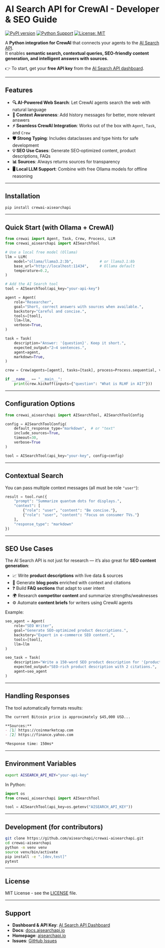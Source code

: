 # AI Search API for CrewAI - Developer & SEO Guide

[![PyPI version](https://badge.fury.io/py/crewai-aisearchapi.svg)](https://badge.fury.io/py/crewai-aisearchapi)
[![Python Support](https://img.shields.io/pypi/pyversions/crewai-aisearchapi.svg)](https://pypi.org/project/crewai-aisearchapi/)
[![License: MIT](https://img.shields.io/badge/License-MIT-yellow.svg)](https://opensource.org/licenses/MIT)

A **Python integration for CrewAI** that connects your agents to the [AI Search API](https://aisearchapi.io?utm_source=pypi).  
It enables **semantic search, contextual queries, SEO‑friendly content generation, and intelligent answers with sources**.

👉 To start, get your **free API key** from the [AI Search API dashboard](https://app.aisearchapi.io/dashboard).

---

## Features

- **🔍 AI-Powered Web Search**: Let CrewAI agents search the web with natural language  
- **🎯 Context Awareness**: Add history messages for better, more relevant answers  
- **⚡ Seamless CrewAI Integration**: Works out of the box with `Agent`, `Task`, and `Crew`  
- **🛡️ Strong Typing**: Includes dataclasses and type hints for safe development  
- **💡 SEO Use Cases**: Generate SEO‑optimized content, product descriptions, FAQs  
- **📊 Sources**: Always returns sources for transparency  
- **🖥️ Local LLM Support**: Combine with free Ollama models for offline reasoning  

---

## Installation

```bash
pip install crewai-aisearchapi
```

---

## Quick Start (with Ollama + CrewAI)

```python
from crewai import Agent, Task, Crew, Process, LLM
from crewai_aisearchapi import AISearchTool

# Use a local free model (Ollama)
llm = LLM(
    model="ollama/llama3.2:3b",            # or llama3.1:8b
    base_url="http://localhost:11434",     # Ollama default
    temperature=0.2,
)

# Add the AI Search tool
tool = AISearchTool(api_key="your-api-key")

agent = Agent(
    role="Researcher",
    goal="Short, correct answers with sources when available.",
    backstory="Careful and concise.",
    tools=[tool],
    llm=llm,
    verbose=True,
)

task = Task(
    description="Answer: '{question}'. Keep it short.",
    expected_output="2–4 sentences.",
    agent=agent,
    markdown=True,
)

crew = Crew(agents=[agent], tasks=[task], process=Process.sequential, verbose=True)

if __name__ == "__main__":
    print(crew.kickoff(inputs={"question": "What is RLHF in AI?"}))
```

---

## Configuration Options

```python
from crewai_aisearchapi import AISearchTool, AISearchToolConfig

config = AISearchToolConfig(
    default_response_type="markdown",  # or "text"
    include_sources=True,
    timeout=30,
    verbose=True
)

tool = AISearchTool(api_key="your-key", config=config)
```

---

## Contextual Search

You can pass multiple context messages (all must be role `"user"`):

```python
result = tool.run({
    "prompt": "Summarize quantum dots for displays.",
    "context": [
        {"role": "user", "content": "Be concise."},
        {"role": "user", "content": "Focus on consumer TVs."}
    ],
    "response_type": "markdown"
})
```

---

## SEO Use Cases

The AI Search API is not just for research — it’s also great for **SEO content generation**:

- 📈 Write **product descriptions** with live data & sources  
- 📝 Generate **blog posts** enriched with context and citations  
- ❓ Build **FAQ sections** that adapt to user intent  
- 🌍 Research **competitor content** and summarize strengths/weaknesses  
- ⚙️ Automate **content briefs** for writers using CrewAI agents  

Example:

```python
seo_agent = Agent(
    role="SEO Writer",
    goal="Generate SEO-optimized product descriptions.",
    backstory="Expert in e-commerce SEO content.",
    tools=[tool],
    llm=llm
)

seo_task = Task(
    description="Write a 150-word SEO product description for '{product}'",
    expected_output="SEO-rich product description with 2 citations.",
    agent=seo_agent
)
```

---

## Handling Responses

The tool automatically formats results:

```markdown
The current Bitcoin price is approximately $45,000 USD...

**Sources:**
- [1] https://coinmarketcap.com
- [2] https://finance.yahoo.com

*Response time: 150ms*
```

---

## Environment Variables

```bash
export AISEARCH_API_KEY="your-api-key"
```

In Python:

```python
import os
from crewai_aisearchapi import AISearchTool

tool = AISearchTool(api_key=os.getenv("AISEARCH_API_KEY"))
```

---

## Development (for contributors)

```bash
git clone https://github.com/aisearchapi/crewai-aisearchapi.git
cd crewai-aisearchapi
python -m venv venv
source venv/bin/activate
pip install -e ".[dev,test]"
pytest
```

---

## License

MIT License - see the [LICENSE](LICENSE) file.

---

## Support

- **Dashboard & API Key**: [AI Search API Dashboard](https://app.aisearchapi.io/dashboard)  
- **Docs**: [docs.aisearchapi.io](https://docs.aisearchapi.io/)  
- **Homepage**: [aisearchapi.io](https://aisearchapi.io?utm_source=pypi)  
- **Issues**: [GitHub Issues](https://github.com/aisearchapi/crewai-aisearchapi/issues)  
